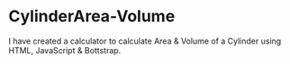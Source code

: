 # CylinderArea-Volume

I have created a calculator to calculate Area & Volume of a Cylinder using HTML, JavaScript & Bottstrap. 

